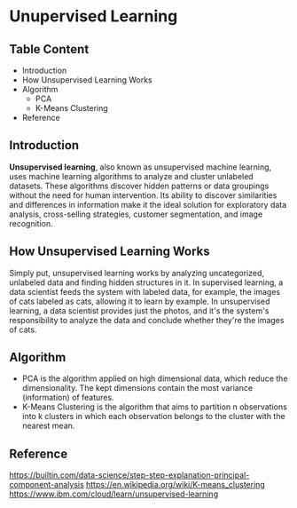 # Unupervised Learning
## Table Content
- Introduction
- How Unsupervised Learning Works
- Algorithm
    - PCA
    - K-Means Clustering
- Reference
    
## Introduction
**Unsupervised learning**, also known as unsupervised machine learning, uses machine learning algorithms to analyze and cluster unlabeled datasets. These algorithms discover hidden patterns or data groupings without the need for human intervention. Its ability to discover similarities and differences in information make it the ideal solution for exploratory data analysis, cross-selling strategies, customer segmentation, and image recognition.

## How Unsupervised Learning Works
Simply put, unsupervised learning works by analyzing uncategorized, unlabeled data and finding hidden structures in it. In supervised learning, a data scientist feeds the system with labeled data, for example, the images of cats labeled as cats, allowing it to learn by example. In unsupervised learning, a data scientist provides just the photos, and it's the system's responsibility to analyze the data and conclude whether they're the images of cats.

## Algorithm
- PCA is the algorithm applied on high dimensional data, which reduce the dimensionality. The kept dimensions contain the most variance (information) of features.
- K-Means Clustering is the algorithm that aims to partition n observations into k clusters in which each observation belongs to the cluster with the nearest mean.

## Reference
https://builtin.com/data-science/step-step-explanation-principal-component-analysis
https://en.wikipedia.org/wiki/K-means_clustering
https://www.ibm.com/cloud/learn/unsupervised-learning

